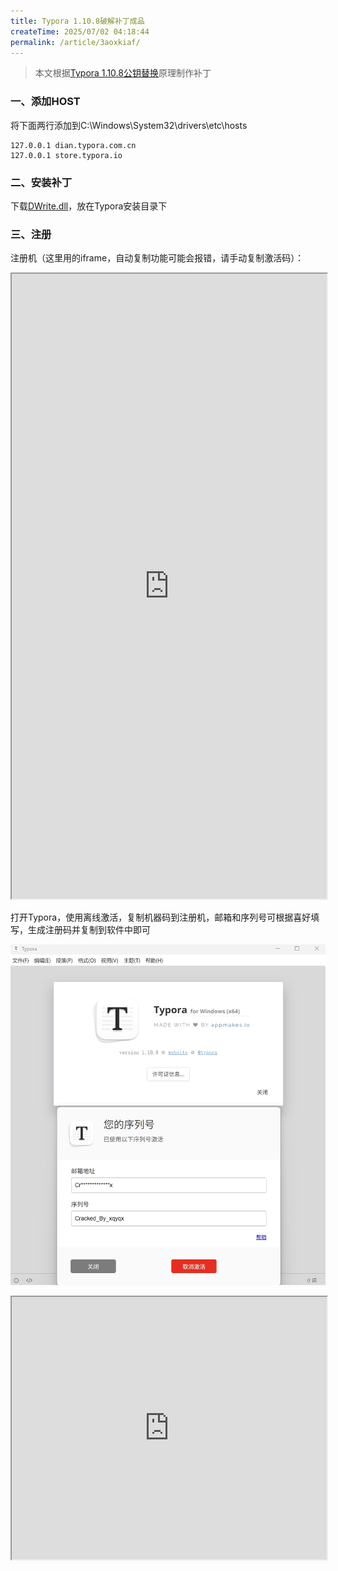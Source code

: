 ```yaml
---
title: Typora 1.10.8破解补丁成品
createTime: 2025/07/02 04:18:44
permalink: /article/3aoxkiaf/
---
```


> 本文根据[Typora 1.10.8公钥替换](/article/p4u3p08j/)原理制作补丁

### 一、添加HOST

将下面两行添加到C:\Windows\System32\drivers\etc\hosts

```
127.0.0.1 dian.typora.com.cn
127.0.0.1 store.typora.io
```

### 二、安装补丁

下载[DWrite.dll](/DWrite.dll)，放在Typora安装目录下

### 三、注册

注册机（这里用的iframe，自动复制功能可能会报错，请手动复制激活码）：

<iframe height='1000' width=100% src='https://xqy2006.github.io/typora-keygen'></iframe>

打开Typora，使用离线激活，复制机器码到注册机，邮箱和序列号可根据喜好填写，生成注册码并复制到软件中即可

![image-20250622183148796](Typora_crack_image/20250622232648.png)

<iframe height='420' width=100% src='https://xqy2006.github.io/dist-pages/license.html?dayRemains=15&index=0&hasActivated=true&email=This_is_my_Email&license=This_is_my_License_Code&lang=zh-Hans&needLicense=false&type=1&os=win'></iframe>
